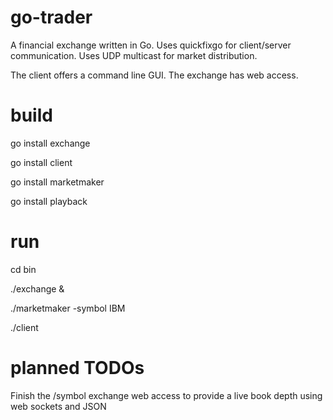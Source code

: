 # go-trader

A financial exchange written in Go. Uses quickfixgo for client/server communication. Uses UDP multicast for market distribution.

The client offers a command line GUI. The exchange has web access.

# build

go install exchange

go install client

go install marketmaker

go install playback

# run

cd bin

./exchange &

./marketmaker -symbol IBM

./client

# planned TODOs

Finish the /symbol exchange web access to provide a live book depth using web sockets and JSON